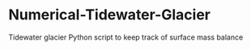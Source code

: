 # Numerical-Tidewater-Glacier
Tidewater glacier Python script to keep track of surface mass balance
